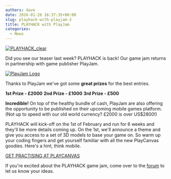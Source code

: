 ```yaml
---
authors: dave
date: 2016-01-26 16:37:35+00:00
slug: playhack-with-playjam-2
title: PLAYHACK with PlayJam
categories:
  - News
---
```


[![PLAYHACK_clear](/img/PLAYHACK_clear.png)](/img/PLAYHACK_clear.png)

Did you see our teaser last week? PLAYHACK is back! Our game jam returns in partnership with game publisher PlayJam.

[![PlayJam Logo](/img/playjam-logo.png)](/img/playjam-logo.png)

Thanks to PlayJam we've got some **great prizes** for the best entries.

**1st Prize - £2000**
**2nd Prize - £1000**
**3rd Prize - £500**

**Incredible!** On top of the healthy bundle of cash, PlayJam are also offering the opportunity to be published on their upcoming mobile games platform. (Not up to speed with our old world currency? £2000 is over US$2800!)

PLAYHACK will kick-off on the 1st of February and run for 6 weeks and they'll be more details coming up. On the 1st, we'll announce a theme and give you access to a set of 3D models to base your game on. So warm up your coding fingers and get yourself familiar with all the new PlayCanvas goodies. Here's a hint, think mobile.

[GET PRACTISING AT PLAYCANVAS](https://playcanvas.com/)

If you're excited about the PLAYHACK game jam, come over to the [forum](https://forum.playcanvas.com) to let us know your ideas.
